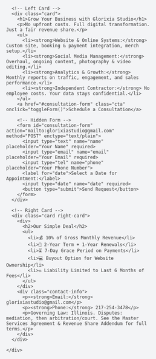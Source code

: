 <!DOCTYPE html>
<html lang="en">
<head>
  <meta charset="UTF-8">
  <meta name="viewport" content="width=device-width, initial-scale=1.0">
  <title>Glorixia Studio - Partner With Us</title>
  <link rel="apple-touch-icon" sizes="180x180" href="apple-touch-icon.png">
  <link rel="icon" type="image/png" sizes="32x32" href="favicon-32x32.png">
  <link rel="icon" type="image/png" sizes="16x16" href="favicon-16x16.png">
  <style>
    /* Global Reset */
    * {
      margin: 0;
      padding: 0;
      box-sizing: border-box;
    }
    body, html {
      font-family: Arial, sans-serif;
      background-color: #f3f4f6;
      color: #333;
      max-width: 100%;
      overflow-x: hidden;
    }
    .container {
      display: flex;
      justify-content: center;
      align-items: center;
      min-height: 100vh;
      padding: 2rem;
    }
    .content {
      display: grid;
      grid-template-columns: 1fr 1fr;
      gap: 2rem;
      max-width: 1200px;
      width: 100%;
    }
    .card {
      background: white;
      border-radius: 1rem;
      padding: 2rem;
      box-shadow: 0 4px 12px rgba(0,0,0,0.1);
    }
    h1, h2 {
      margin-bottom: 1rem;
    }
    p {
      margin-bottom: 1rem;
    }
    ul {
      padding-left: 1.2rem;
    }
    .cta {
      display: block;
      text-align: center;
      background: #4f46e5;
      color: white;
      text-decoration: none;
      padding: 1rem;
      border-radius: 0.75rem;
      margin-top: 2rem;
      transition: background 0.3s ease;
    }
    .cta:hover {
      background: #4338ca;
    }
    .right-card {
      background: #4f46e5;
      color: white;
      display: flex;
      flex-direction: column;
      justify-content: space-between;
    }
    .right-card ul {
      list-style: none;
      padding-left: 0;
    }
    .right-card li {
      margin-bottom: 1rem;
    }
    .contact-info {
      margin-top: 2rem;
      padding-top: 1rem;
      border-top: 1px solid rgba(255,255,255,0.3);
      font-size: 0.9rem;
      text-align: center;
    }
    /* Hidden form by default */
    #consultation-form {
      display: none;
      margin-top: 2rem;
    }
    form input, form select, form button {
      display: block;
      width: 100%;
      margin-bottom: 1rem;
      padding: 0.75rem;
      border: 1px solid #ccc;
      border-radius: 0.5rem;
      font-size: 1rem;
    }
    form button {
      background: #4f46e5;
      color: white;
      border: none;
      cursor: pointer;
      transition: background 0.3s ease;
    }
    form button:hover {
      background: #4338ca;
    }

    /* Mobile view fixes */
    @media (max-width: 768px) {
      .container {
        padding: 1rem;
      }
      .content {
        grid-template-columns: 1fr;
        width: 100%;
        gap: 1.5rem;
        text-align: center;
      }
      .card {
        padding: 1.5rem;
      }
      form input, form select, form button {
        width: 90%;
        max-width: 350px;
        margin-left: auto;
        margin-right: auto;
      }
    }
  </style>
</head>
<body>
  <div class="container">
    <div class="content">
      
      <!-- Left Card -->
      <div class="card">
        <h1>Grow Your Business with Glorixia Studio</h1>
        <p>No upfront costs. Full digital transformation. Just a fair revenue share.</p>
        <ul>
          <li><strong>Website & Online Systems:</strong> Custom site, booking & payment integration, merch setup.</li>
          <li><strong>Social Media Management:</strong> Overhaul, ongoing content, photography & video editing.</li>
          <li><strong>Analytics & Growth:</strong> Monthly reports on traffic, engagement, and sales performance.</li>
          <li><strong>Independent Contractor:</strong> No employee costs. Your data stays confidential.</li>
        </ul>
        <a href="#consultation-form" class="cta" onclick="toggleForm()">Schedule a Consultation</a>

        <!-- Hidden Form -->
        <form id="consultation-form" action="mailto:glorixiastudio@gmail.com" method="POST" enctype="text/plain">
          <input type="text" name="name" placeholder="Your Name" required>
          <input type="email" name="email" placeholder="Your Email" required>
          <input type="tel" name="phone" placeholder="Your Phone Number">
          <label for="date">Select a Date for Appointment:</label>
          <input type="date" name="date" required>
          <button type="submit">Send Request</button>
        </form>
      </div>
      
      <!-- Right Card -->
      <div class="card right-card">
        <div>
          <h2>Our Simple Deal</h2>
          <ul>
            <li>💰 10% of Gross Monthly Revenue</li>
            <li>📅 2-Year Term + 1-Year Renewals</li>
            <li>⏳ 7-Day Grace Period on Payments</li>
            <li>💻 Buyout Option for Website Ownership</li>
            <li>⚖️ Liability Limited to Last 6 Months of Fees</li>
          </ul>
        </div>
        <div class="contact-info">
          <p><strong>Email:</strong> glorixiastudio@gmail.com</p>
          <p><strong>Phone:</strong> 217-254-3478</p>
          <p>Governing Law: Illinois. Disputes: mediation, then arbitration/court. See the Master Services Agreement & Revenue Share Addendum for full terms.</p>
        </div>
      </div>

    </div>
  </div>

  <script>
    function toggleForm() {
      const form = document.getElementById('consultation-form');
      form.style.display = form.style.display === 'block' ? 'none' : 'block';
    }
  </script>
</body>
</html>
